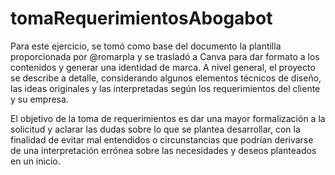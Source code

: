 # tomaRequerimientosAbogabot

Para este ejercicio, se tomó como base del documento la plantilla proporcionada por @romarpla y se trasladó a Canva para
dar formato a los contenidos y generar una identidad de marca. A nivel general, el proyecto se describe a detalle,
considerando algunos elementos técnicos de diseño, las ideas originales y las interpretadas según los requerimientos
del cliente y su empresa.

El objetivo de la toma de requerimientos es dar una mayor formalización a la solicitud y aclarar las dudas sobre lo que
se plantea desarrollar, con la finalidad de evitar mal entendidos o circunstancias que podrían derivarse de una interpretación
errónea sobre las necesidades y deseos planteados en un inicio.
